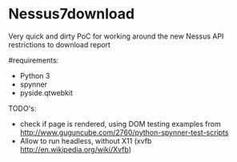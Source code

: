 # Nessus7download
Very quick and dirty PoC for working around the new Nessus API restrictions to download report 

#requirements:
- Python 3
- spynner
- pyside.qtwebkit

TODO's: 
- check if page is rendered, using DOM testing examples from http://www.guguncube.com/2760/python-spynner-test-scripts
- Allow to run headless, without X11 (xvfb http://en.wikipedia.org/wiki/Xvfb)
